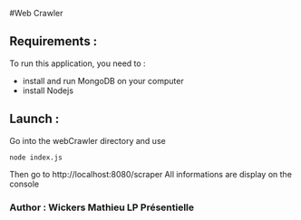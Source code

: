 #Web Crawler

## Requirements :
To run this application, you need to :
+ install and run MongoDB on your computer
+ install Nodejs

## Launch :
Go into the webCrawler directory and use

    node index.js

Then go to http://localhost:8080/scraper
All informations are display on the console

### Author : Wickers Mathieu LP Présentielle
